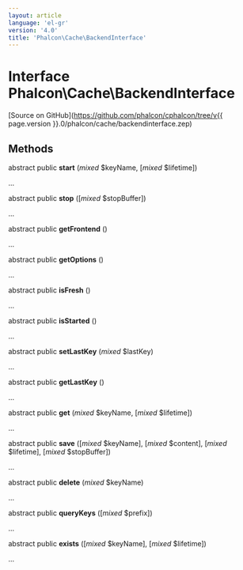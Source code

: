 ```yaml
---
layout: article
language: 'el-gr'
version: '4.0'
title: 'Phalcon\Cache\BackendInterface'
---
```

# Interface **Phalcon\Cache\BackendInterface**

[Source on GitHub](https://github.com/phalcon/cphalcon/tree/v{{ page.version }}.0/phalcon/cache/backendinterface.zep)

## Methods

abstract public **start** (*mixed* $keyName, [*mixed* $lifetime])

...

abstract public **stop** ([*mixed* $stopBuffer])

...

abstract public **getFrontend** ()

...

abstract public **getOptions** ()

...

abstract public **isFresh** ()

...

abstract public **isStarted** ()

...

abstract public **setLastKey** (*mixed* $lastKey)

...

abstract public **getLastKey** ()

...

abstract public **get** (*mixed* $keyName, [*mixed* $lifetime])

...

abstract public **save** ([*mixed* $keyName], [*mixed* $content], [*mixed* $lifetime], [*mixed* $stopBuffer])

...

abstract public **delete** (*mixed* $keyName)

...

abstract public **queryKeys** ([*mixed* $prefix])

...

abstract public **exists** ([*mixed* $keyName], [*mixed* $lifetime])

...